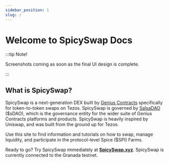 ```yaml
---
sidebar_position: 1
slug: /
---
```


# Welcome to SpicySwap Docs

:::tip Note!

Screenshots coming as soon as the final UI design is complete.

:::

## What is SpicySwap?

SpicySwap is a next-generation DEX built by [Genius Contracts](https://geniuscontracts.medium.com/) specifically for token-to-token swaps on Tezos. SpicySwap is governed by [SalsaDAO](https://salsadao.xyz/) ($sDAO), which is the governance entity for the wider suite of Genius Contracts platforms and products. SpicySwap is heavily inspired by Uniswap, and was built from the ground up for Tezos. 

Use this site to find information and tutorials on how to swap, manage liquidity, and participate in the protocol-level Spice ($SPI) Farms.

Ready to go? Try SpicySwap immediately at **[SpicySwap.xyz](https://spicyswap.xyz/)**. SpicySwap is currently connected to the Granada testnet.